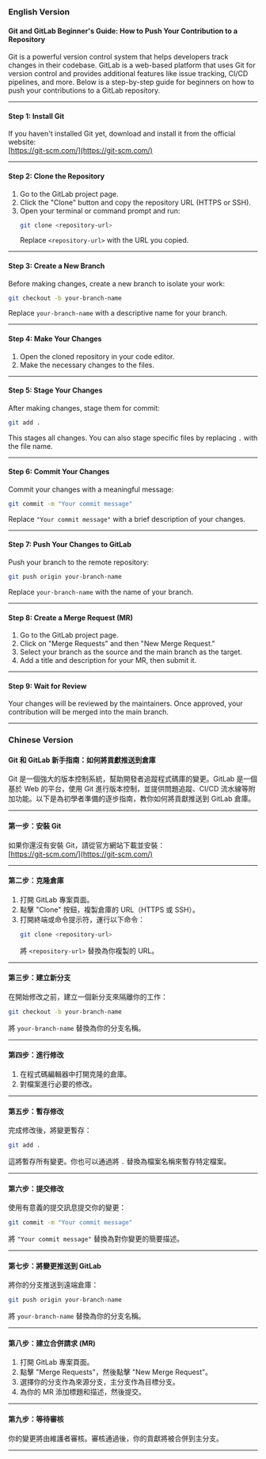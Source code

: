 ### English Version

#### Git and GitLab Beginner's Guide: How to Push Your Contribution to a Repository

Git is a powerful version control system that helps developers track changes in their codebase. GitLab is a web-based platform that uses Git for version control and provides additional features like issue tracking, CI/CD pipelines, and more. Below is a step-by-step guide for beginners on how to push your contributions to a GitLab repository.

---

#### Step 1: Install Git
If you haven't installed Git yet, download and install it from the official website:  
[https://git-scm.com/](https://git-scm.com/)

---

#### Step 2: Clone the Repository
1. Go to the GitLab project page.
2. Click the "Clone" button and copy the repository URL (HTTPS or SSH).
3. Open your terminal or command prompt and run:
   ```bash
   git clone <repository-url>
   ```
   Replace `<repository-url>` with the URL you copied.

---

#### Step 3: Create a New Branch
Before making changes, create a new branch to isolate your work:
```bash
git checkout -b your-branch-name
```
Replace `your-branch-name` with a descriptive name for your branch.

---

#### Step 4: Make Your Changes
1. Open the cloned repository in your code editor.
2. Make the necessary changes to the files.

---

#### Step 5: Stage Your Changes
After making changes, stage them for commit:
```bash
git add .
```
This stages all changes. You can also stage specific files by replacing `.` with the file name.

---

#### Step 6: Commit Your Changes
Commit your changes with a meaningful message:
```bash
git commit -m "Your commit message"
```
Replace `"Your commit message"` with a brief description of your changes.

---

#### Step 7: Push Your Changes to GitLab
Push your branch to the remote repository:
```bash
git push origin your-branch-name
```
Replace `your-branch-name` with the name of your branch.

---

#### Step 8: Create a Merge Request (MR)
1. Go to the GitLab project page.
2. Click on "Merge Requests" and then "New Merge Request."
3. Select your branch as the source and the main branch as the target.
4. Add a title and description for your MR, then submit it.

---

#### Step 9: Wait for Review
Your changes will be reviewed by the maintainers. Once approved, your contribution will be merged into the main branch.

---

### Chinese Version


#### Git 和 GitLab 新手指南：如何將貢獻推送到倉庫

Git 是一個強大的版本控制系統，幫助開發者追蹤程式碼庫的變更。GitLab 是一個基於 Web 的平台，使用 Git 進行版本控制，並提供問題追蹤、CI/CD 流水線等附加功能。以下是為初學者準備的逐步指南，教你如何將貢獻推送到 GitLab 倉庫。

---

#### 第一步：安裝 Git
如果你還沒有安裝 Git，請從官方網站下載並安裝：  
[https://git-scm.com/](https://git-scm.com/)

---

#### 第二步：克隆倉庫
1. 打開 GitLab 專案頁面。
2. 點擊 "Clone" 按鈕，複製倉庫的 URL（HTTPS 或 SSH）。
3. 打開終端或命令提示符，運行以下命令：
   ```bash
   git clone <repository-url>
   ```
   將 `<repository-url>` 替換為你複製的 URL。

---

#### 第三步：建立新分支
在開始修改之前，建立一個新分支來隔離你的工作：
```bash
git checkout -b your-branch-name
```
將 `your-branch-name` 替換為你的分支名稱。

---

#### 第四步：進行修改
1. 在程式碼編輯器中打開克隆的倉庫。
2. 對檔案進行必要的修改。

---

#### 第五步：暫存修改
完成修改後，將變更暫存：
```bash
git add .
```
這將暫存所有變更。你也可以通過將 `.` 替換為檔案名稱來暫存特定檔案。

---

#### 第六步：提交修改
使用有意義的提交訊息提交你的變更：
```bash
git commit -m "Your commit message"
```
將 `"Your commit message"` 替換為對你變更的簡要描述。

---

#### 第七步：將變更推送到 GitLab
將你的分支推送到遠端倉庫：
```bash
git push origin your-branch-name
```
將 `your-branch-name` 替換為你的分支名稱。

---

#### 第八步：建立合併請求 (MR)
1. 打開 GitLab 專案頁面。
2. 點擊 "Merge Requests"，然後點擊 "New Merge Request"。
3. 選擇你的分支作為來源分支，主分支作為目標分支。
4. 為你的 MR 添加標題和描述，然後提交。

---

#### 第九步：等待審核
你的變更將由維護者審核。審核通過後，你的貢獻將被合併到主分支。

---
